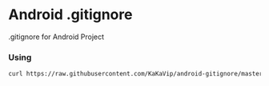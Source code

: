 # Android .gitignore
.gitignore for Android Project

### Using

```bash
curl https://raw.githubusercontent.com/KaKaVip/android-gitignore/master/.gitignore > .gitignore
```
